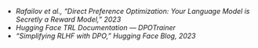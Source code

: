 * *Rafailov et al., “Direct Preference Optimization: Your Language Model is Secretly a Reward Model,” 2023*
* *Hugging Face TRL Documentation — DPOTrainer*
* *“Simplifying RLHF with DPO,” Hugging Face Blog, 2023*
